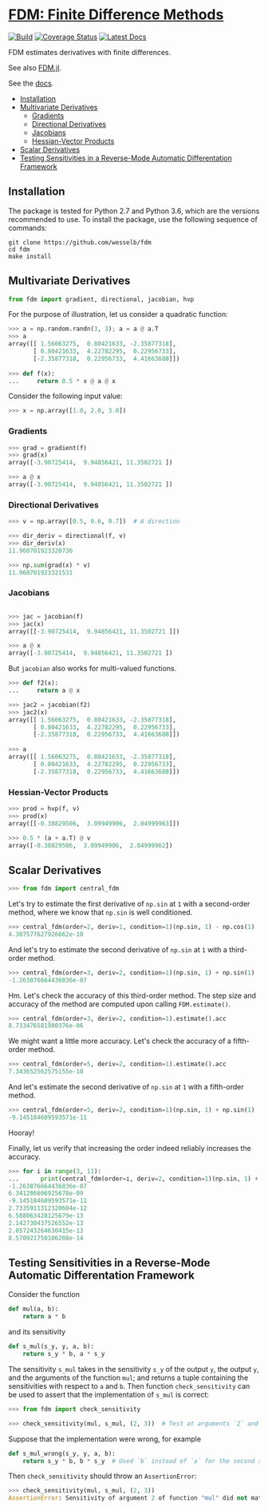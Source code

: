 # [FDM: Finite Difference Methods](http://github.com/wesselb/fdm)

[![Build](https://travis-ci.org/wesselb/fdm.svg?branch=master)](https://travis-ci.org/wesselb/fdm)
[![Coverage Status](https://coveralls.io/repos/github/wesselb/fdm/badge.svg?branch=master&service=github)](https://coveralls.io/github/wesselb/fdm?branch=master)
[![Latest Docs](https://img.shields.io/badge/docs-latest-blue.svg)](https://wesselb.github.io/fdm)

FDM estimates derivatives with finite differences.

See also [FDM.jl](https://github.com/invenia/FDM.jl).

See the [docs](https://wesselb.github.io/fdm).

* [Installation](#installation)
* [Multivariate Derivatives](#multivariate-derivatives)
    - [Gradients](#gradients)
    - [Directional Derivatives](#directional-derivatives)
    - [Jacobians](#jacobians)
    - [Hessian-Vector Products](#hessian-vector-products)
* [Scalar Derivatives](#scalar-derivatives)
* [Testing Sensitivities in a Reverse-Mode Automatic Differentation Framework](#testing-sensitivities-in-a-reverse-mode-automatic-differentation-framework)

## Installation
The package is tested for Python 2.7 and Python 3.6, which are the versions 
recommended to use.
To install the package, use the following sequence of commands:

```
git clone https://github.com/wesselb/fdm
cd fdm
make install
```

## Multivariate Derivatives

```python
from fdm import gradient, directional, jacobian, hvp
```

For the purpose of illustration, let us consider a quadratic function:

```python
>>> a = np.random.randn(3, 3); a = a @ a.T
>>> a
array([[ 1.56063275,  0.80421633, -2.35877318],
       [ 0.80421633,  4.22782295,  0.22956733],
       [-2.35877318,  0.22956733,  4.41663688]])
       
>>> def f(x):
...     return 0.5 * x @ a @ x
```

Consider the following input value:

```python
>>> x = np.array([1.0, 2.0, 3.0])
```

### Gradients

```python
>>> grad = gradient(f)
>>> grad(x)
array([-3.90725414,  9.94856421, 11.3502721 ])

>>> a @ x
array([-3.90725414,  9.94856421, 11.3502721 ])
```


### Directional Derivatives

```python
>>> v = np.array([0.5, 0.6, 0.7])  # A direction

>>> dir_deriv = directional(f, v)
>>> dir_deriv(x)
11.960701923320736

>>> np.sum(grad(x) * v)
11.960701923321531
```


### Jacobians

```python

>>> jac = jacobian(f)
>>> jac(x)
array([[-3.90725414,  9.94856421, 11.3502721 ]])

>>> a @ x
array([-3.90725414,  9.94856421, 11.3502721 ])
```

But `jacobian` also works for multi-valued functions.

```python
>>> def f2(x):
...     return a @ x

>>> jac2 = jacobian(f2)
>>> jac2(x)
array([[ 1.56063275,  0.80421633, -2.35877318],
       [ 0.80421633,  4.22782295,  0.22956733],
       [-2.35877318,  0.22956733,  4.41663688]])
       
>>> a
array([[ 1.56063275,  0.80421633, -2.35877318],
       [ 0.80421633,  4.22782295,  0.22956733],
       [-2.35877318,  0.22956733,  4.41663688]])
```

### Hessian-Vector Products

```python
>>> prod = hvp(f, v)
>>> prod(x)
array([[-0.38829506,  3.09949906,  2.04999963]])

>>> 0.5 * (a + a.T) @ v
array([-0.38829506,  3.09949906,  2.04999962])
```



## Scalar Derivatives
```python
>>> from fdm import central_fdm
```

Let's try to estimate the first derivative of `np.sin` at `1` with a 
second-order method, where we know that `np.sin` is well conditioned.

```python
>>> central_fdm(order=2, deriv=1, condition=1)(np.sin, 1) - np.cos(1)  
4.307577627926662e-10
```

And let's try to estimate the second derivative of `np.sin` at `1` with a 
third-order method.

```python
>>> central_fdm(order=3, deriv=2, condition=1)(np.sin, 1) + np.sin(1)  
-1.263876664436836e-07
```

Hm.
Let's check the accuracy of this third-order method.
The step size and accuracy of the method are computed upon calling
`FDM.estimate()`.

```python
>>> central_fdm(order=3, deriv=2, condition=1).estimate().acc
8.733476581980376e-06
```

We might want a little more accuracy. Let's check the accuracy of a 
fifth-order method.

```python
>>> central_fdm(order=5, deriv=2, condition=1).estimate().acc
7.343652562575155e-10
```

And let's estimate the second derivative of `np.sin` at `1` with a 
fifth-order method.

```python
>>> central_fdm(order=5, deriv=2, condition=1)(np.sin, 1) + np.sin(1)   
-9.145184609593571e-11
```

Hooray!

Finally, let us verify that increasing the order indeed reliably increases 
the accuracy.

```python
>>> for i in range(3, 11):
...      print(central_fdm(order=i, deriv=2, condition=1)(np.sin, 1) + np.sin(1))
-1.263876664436836e-07
6.341286606925678e-09
-9.145184609593571e-11
2.7335911312320604e-12
6.588063428125679e-13
2.142730437526552e-13
2.057243264630415e-13
8.570921750106208e-14
```

## Testing Sensitivities in a Reverse-Mode Automatic Differentation Framework

Consider the function

```python
def mul(a, b):
    return a * b
```

and its sensitivity

```python
def s_mul(s_y, y, a, b):
    return s_y * b, a * s_y
```

The sensitivity `s_mul` takes in the sensitivity `s_y` of the output `y`, 
the output `y`, and  the arguments of the function `mul`; and returns a tuple 
containing the sensitivities with respect to `a` and `b`.
Then function `check_sensitivity` can be used to assert that the 
implementation of `s_mul` is correct:

```python
>>> from fdm import check_sensitivity

>>> check_sensitivity(mul, s_mul, (2, 3))  # Test at arguments `2` and `3`.
```

Suppose that the implementation were wrong, for example

```python
def s_mul_wrong(s_y, y, a, b):
    return s_y * b, b * s_y  # Used `b` instead of `a` for the second sensitivity!
```

Then `check_sensitivity` should throw an `AssertionError`:

```python
>>> check_sensitivity(mul, s_mul, (2, 3)) 
AssertionError: Sensitivity of argument 2 of function "mul" did not match numerical estimate.
```
